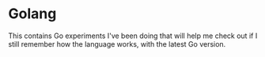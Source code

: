 # Golang

This contains Go experiments I've been doing that will help me check out if I still remember how the language works, with the latest Go version.

